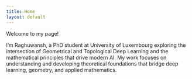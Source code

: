 ```yaml
---
title: Home
layout: default
---
```


Welcome to my page!

I’m Raghuwansh, a PhD student at University of Luxembourg  exploring the intersection of Geometrical and Topological Deep Learning and the mathematical principles that drive modern AI. My work focuses on understanding and developing theoretical foundations that bridge deep learning, geometry, and applied mathematics.


